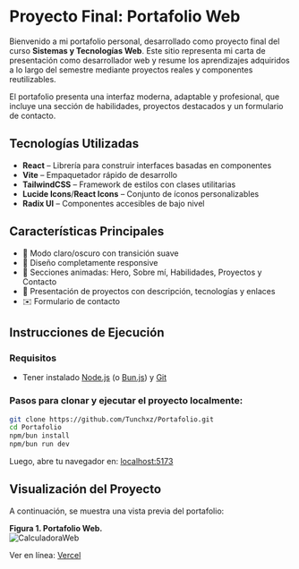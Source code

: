 # **Proyecto Final: Portafolio Web**

Bienvenido a mi portafolio personal, desarrollado como proyecto final del curso **Sistemas y Tecnologías Web**. Este sitio representa mi carta de presentación como desarrollador web y resume los aprendizajes adquiridos a lo largo del semestre mediante proyectos reales y componentes reutilizables.

El portafolio presenta una interfaz moderna, adaptable y profesional, que incluye una sección de habilidades, proyectos destacados y un formulario de contacto.

## **Tecnologías Utilizadas**

- **React** – Librería para construir interfaces basadas en componentes
- **Vite** – Empaquetador rápido de desarrollo
- **TailwindCSS** – Framework de estilos con clases utilitarias
- **Lucide Icons**/**React Icons** – Conjunto de íconos personalizables
- **Radix UI** – Componentes accesibles de bajo nivel

## **Características Principales**

- 🌙 Modo claro/oscuro con transición suave
- 📱 Diseño completamente responsive
- 🧩 Secciones animadas: Hero, Sobre mí, Habilidades, Proyectos y Contacto
- 💼 Presentación de proyectos con descripción, tecnologías y enlaces
- ✉️ Formulario de contacto

## **Instrucciones de Ejecución**

### Requisitos

- Tener instalado [Node.js](https://nodejs.org/) (o [Bun.js](https://bun.sh/)) y [Git](https://git-scm.com/)

### Pasos para clonar y ejecutar el proyecto localmente:

```bash
git clone https://github.com/Tunchxz/Portafolio.git
cd Portafolio
npm/bun install
npm/bun run dev
```

Luego, abre tu navegador en: [localhost:5173](http://localhost:5173)

## **Visualización del Proyecto**

A continuación, se muestra una vista previa del portafolio:  

**Figura 1. Portafolio Web.**  
![CalculadoraWeb](https://i.imgur.com/ULCtrmv.png)  

Ver en línea: [Vercel](https://portafolio-sage-rho-70.vercel.app/)